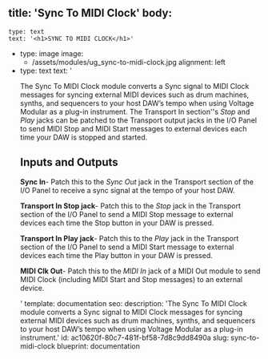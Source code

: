 title: 'Sync To MIDI Clock'
body:
  -
    type: text
    text: '<h1>SYNC TO MIDI CLOCK</h1>'
  -
    type: image
    image:
      - /assets/modules/ug_sync-to-midi-clock.jpg
    alignment: left
  -
    type: text
    text: '<p>The Sync To MIDI Clock module converts a Sync signal to MIDI Clock messages for syncing external MIDI devices such as drum machines, synths, and sequencers to your host DAW’s tempo when using Voltage Modular as a plug-in instrument. The Transport In section''s&nbsp;<em>Stop</em> and <em>Play</em> jacks can be patched to the Transport output jacks in the I/O Panel to send MIDI Stop and MIDI Start messages to external devices each time your DAW is stopped and started.</p><h2>Inputs and Outputs</h2><p><strong>Sync In</strong>- Patch this to the <em>Sync Out</em> jack in the Transport section of the I/O Panel to receive a sync signal at the tempo of your host DAW.</p><p><strong>Transport In Stop jack</strong>- Patch this to the <em>Stop</em> jack in the Transport section of the I/O Panel to send a MIDI Stop message to external devices each time the Stop button in your DAW is pressed.</p><p><strong>Transport In Play jack</strong>- Patch this to the <em>Play</em> jack in the Transport section of the I/O Panel to send a MIDI Start message to external devices each time the Play button in your DAW is pressed.</p><p><strong>MIDI Clk Out</strong>- Patch this to the <em>MIDI In</em> jack of a MIDI Out module to send MIDI Clock (including MIDI Start and Stop messages) to an external device.</p>'
template: documentation
seo:
  description: 'The Sync To MIDI Clock module converts a Sync signal to MIDI Clock messages for syncing external MIDI devices such as drum machines, synths, and sequencers to your host DAW’s tempo when using Voltage Modular as a plug-in instrument.'
id: ac10620f-80c7-481f-bf58-7d8c9dd8490a
slug: sync-to-midi-clock
blueprint: documentation
